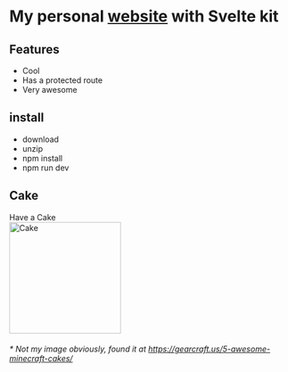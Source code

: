# My personal [website](https://floschy.me/) with Svelte kit

## Features

- Cool
- Has a protected route
- Very awesome

## install

- download
- unzip
- npm install
- npm run dev

## Cake

Have a Cake \
<img src="https://gearcraft.us/wp-content/uploads/2014/10/CLWtq.jpg" alt="Cake" width="200">

###### \* Not my image obviously, found it at https://gearcraft.us/5-awesome-minecraft-cakes/
